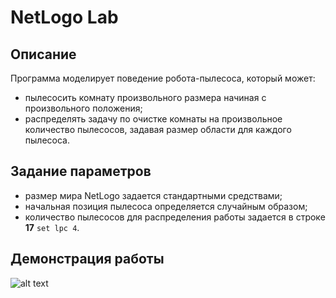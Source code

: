 # NetLogo Lab

## Описание

Программа моделирует поведение робота-пылесоса, который может:

- пылесосить комнату произвольного размера начиная с произвольного положения;
- распределять задачу по очистке комнаты на произвольное количество пылесосов, задавая размер области для каждого пылесоса.

## Задание параметров

- размер мира NetLogo задается стандартными средствами;
- начальная позиция пылесоса определяется случайным образом;
- количество пылесосов для распределения работы задается в строке **17** `set lpc 4`.

## Демонстрация работы

![alt text](http://i.imgur.com/XjbRC5s.gif "Logo Title Text 1")